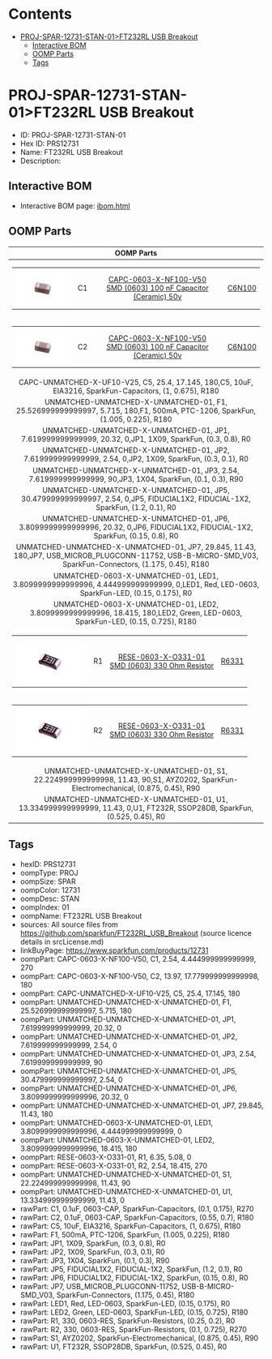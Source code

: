 



Contents
========

* [PROJ-SPAR-12731-STAN-01>FT232RL USB Breakout](#proj-spar-12731-stan-01ft232rl-usb-breakout)
	* [Interactive BOM](#interactive-bom)
	* [OOMP Parts](#oomp-parts)
	* [Tags](#tags)

# PROJ-SPAR-12731-STAN-01>FT232RL USB Breakout

- ID: PROJ-SPAR-12731-STAN-01
- Hex ID: PRS12731
- Name: FT232RL USB Breakout
- Description: 

## Interactive BOM

- Interactive BOM page: [ibom.html](kicad/bom/ibom.html)

## OOMP Parts
  

|OOMP Parts|
| :---: |
|<table><tr><td>![CAPC-0603-X-NF100-V50](https://raw.githubusercontent.com/oomlout/oomlout_OOMP_parts/main/CAPC-0603-X-NF100-V50/image_140.jpg)</td><td> C1</td><td>[CAPC-0603-X-NF100-V50<br>SMD (0603) 100 nF Capacitor (Ceramic) 50v](https://github.com/oomlout/oomlout_OOMP_parts/tree/main/CAPC-0603-X-NF100-V50/)</td><td>[C6N100](https://github.com/oomlout/oomlout_OOMP_parts/tree/main/CAPC-0603-X-NF100-V50/)</td></tr></table>|
|<table><tr><td>![CAPC-0603-X-NF100-V50](https://raw.githubusercontent.com/oomlout/oomlout_OOMP_parts/main/CAPC-0603-X-NF100-V50/image_140.jpg)</td><td> C2</td><td>[CAPC-0603-X-NF100-V50<br>SMD (0603) 100 nF Capacitor (Ceramic) 50v](https://github.com/oomlout/oomlout_OOMP_parts/tree/main/CAPC-0603-X-NF100-V50/)</td><td>[C6N100](https://github.com/oomlout/oomlout_OOMP_parts/tree/main/CAPC-0603-X-NF100-V50/)</td></tr></table>|
|CAPC-UNMATCHED-X-UF10-V25, C5, 25.4, 17.145, 180,C5, 10uF, EIA3216, SparkFun-Capacitors, (1, 0.675), R180|
|UNMATCHED-UNMATCHED-X-UNMATCHED-01, F1, 25.526999999999997, 5.715, 180,F1, 500mA, PTC-1206, SparkFun, (1.005, 0.225), R180|
|UNMATCHED-UNMATCHED-X-UNMATCHED-01, JP1, 7.619999999999999, 20.32, 0,JP1, 1X09, SparkFun, (0.3, 0.8), R0|
|UNMATCHED-UNMATCHED-X-UNMATCHED-01, JP2, 7.619999999999999, 2.54, 0,JP2, 1X09, SparkFun, (0.3, 0.1), R0|
|UNMATCHED-UNMATCHED-X-UNMATCHED-01, JP3, 2.54, 7.619999999999999, 90,JP3, 1X04, SparkFun, (0.1, 0.3), R90|
|UNMATCHED-UNMATCHED-X-UNMATCHED-01, JP5, 30.479999999999997, 2.54, 0,JP5, FIDUCIAL1X2, FIDUCIAL-1X2, SparkFun, (1.2, 0.1), R0|
|UNMATCHED-UNMATCHED-X-UNMATCHED-01, JP6, 3.8099999999999996, 20.32, 0,JP6, FIDUCIAL1X2, FIDUCIAL-1X2, SparkFun, (0.15, 0.8), R0|
|UNMATCHED-UNMATCHED-X-UNMATCHED-01, JP7, 29.845, 11.43, 180,JP7, USB_MICROB_PLUGCONN-11752, USB-B-MICRO-SMD_V03, SparkFun-Connectors, (1.175, 0.45), R180|
|UNMATCHED-0603-X-UNMATCHED-01, LED1, 3.8099999999999996, 4.444999999999999, 0,LED1, Red, LED-0603, SparkFun-LED, (0.15, 0.175), R0|
|UNMATCHED-0603-X-UNMATCHED-01, LED2, 3.8099999999999996, 18.415, 180,LED2, Green, LED-0603, SparkFun-LED, (0.15, 0.725), R180|
|<table><tr><td>![RESE-0603-X-O331-01](https://raw.githubusercontent.com/oomlout/oomlout_OOMP_parts/main/RESE-0603-X-O331-01/image_140.jpg)</td><td> R1</td><td>[RESE-0603-X-O331-01<br>SMD (0603) 330 Ohm Resistor](https://github.com/oomlout/oomlout_OOMP_parts/tree/main/RESE-0603-X-O331-01/)</td><td>[R6331](https://github.com/oomlout/oomlout_OOMP_parts/tree/main/RESE-0603-X-O331-01/)</td></tr></table>|
|<table><tr><td>![RESE-0603-X-O331-01](https://raw.githubusercontent.com/oomlout/oomlout_OOMP_parts/main/RESE-0603-X-O331-01/image_140.jpg)</td><td> R2</td><td>[RESE-0603-X-O331-01<br>SMD (0603) 330 Ohm Resistor](https://github.com/oomlout/oomlout_OOMP_parts/tree/main/RESE-0603-X-O331-01/)</td><td>[R6331](https://github.com/oomlout/oomlout_OOMP_parts/tree/main/RESE-0603-X-O331-01/)</td></tr></table>|
|UNMATCHED-UNMATCHED-X-UNMATCHED-01, S1, 22.224999999999998, 11.43, 90,S1, AYZ0202, SparkFun-Electromechanical, (0.875, 0.45), R90|
|UNMATCHED-UNMATCHED-X-UNMATCHED-01, U1, 13.334999999999999, 11.43, 0,U1, FT232R, SSOP28DB, SparkFun, (0.525, 0.45), R0|

## Tags

- hexID: PRS12731
- oompType: PROJ
- oompSize: SPAR
- oompColor: 12731
- oompDesc: STAN
- oompIndex: 01
- oompName: FT232RL USB Breakout
- sources: All source files from https://github.com/sparkfun/FT232RL_USB_Breakout (source licence details in srcLicense.md)
- linkBuyPage: https://www.sparkfun.com/products/12731
- oompPart: CAPC-0603-X-NF100-V50, C1, 2.54, 4.444999999999999, 270
- oompPart: CAPC-0603-X-NF100-V50, C2, 13.97, 17.779999999999998, 180
- oompPart: CAPC-UNMATCHED-X-UF10-V25, C5, 25.4, 17.145, 180
- oompPart: UNMATCHED-UNMATCHED-X-UNMATCHED-01, F1, 25.526999999999997, 5.715, 180
- oompPart: UNMATCHED-UNMATCHED-X-UNMATCHED-01, JP1, 7.619999999999999, 20.32, 0
- oompPart: UNMATCHED-UNMATCHED-X-UNMATCHED-01, JP2, 7.619999999999999, 2.54, 0
- oompPart: UNMATCHED-UNMATCHED-X-UNMATCHED-01, JP3, 2.54, 7.619999999999999, 90
- oompPart: UNMATCHED-UNMATCHED-X-UNMATCHED-01, JP5, 30.479999999999997, 2.54, 0
- oompPart: UNMATCHED-UNMATCHED-X-UNMATCHED-01, JP6, 3.8099999999999996, 20.32, 0
- oompPart: UNMATCHED-UNMATCHED-X-UNMATCHED-01, JP7, 29.845, 11.43, 180
- oompPart: UNMATCHED-0603-X-UNMATCHED-01, LED1, 3.8099999999999996, 4.444999999999999, 0
- oompPart: UNMATCHED-0603-X-UNMATCHED-01, LED2, 3.8099999999999996, 18.415, 180
- oompPart: RESE-0603-X-O331-01, R1, 6.35, 5.08, 0
- oompPart: RESE-0603-X-O331-01, R2, 2.54, 18.415, 270
- oompPart: UNMATCHED-UNMATCHED-X-UNMATCHED-01, S1, 22.224999999999998, 11.43, 90
- oompPart: UNMATCHED-UNMATCHED-X-UNMATCHED-01, U1, 13.334999999999999, 11.43, 0
- rawPart: C1, 0.1uF, 0603-CAP, SparkFun-Capacitors, (0.1, 0.175), R270
- rawPart: C2, 0.1uF, 0603-CAP, SparkFun-Capacitors, (0.55, 0.7), R180
- rawPart: C5, 10uF, EIA3216, SparkFun-Capacitors, (1, 0.675), R180
- rawPart: F1, 500mA, PTC-1206, SparkFun, (1.005, 0.225), R180
- rawPart: JP1, 1X09, SparkFun, (0.3, 0.8), R0
- rawPart: JP2, 1X09, SparkFun, (0.3, 0.1), R0
- rawPart: JP3, 1X04, SparkFun, (0.1, 0.3), R90
- rawPart: JP5, FIDUCIAL1X2, FIDUCIAL-1X2, SparkFun, (1.2, 0.1), R0
- rawPart: JP6, FIDUCIAL1X2, FIDUCIAL-1X2, SparkFun, (0.15, 0.8), R0
- rawPart: JP7, USB_MICROB_PLUGCONN-11752, USB-B-MICRO-SMD_V03, SparkFun-Connectors, (1.175, 0.45), R180
- rawPart: LED1, Red, LED-0603, SparkFun-LED, (0.15, 0.175), R0
- rawPart: LED2, Green, LED-0603, SparkFun-LED, (0.15, 0.725), R180
- rawPart: R1, 330, 0603-RES, SparkFun-Resistors, (0.25, 0.2), R0
- rawPart: R2, 330, 0603-RES, SparkFun-Resistors, (0.1, 0.725), R270
- rawPart: S1, AYZ0202, SparkFun-Electromechanical, (0.875, 0.45), R90
- rawPart: U1, FT232R, SSOP28DB, SparkFun, (0.525, 0.45), R0
